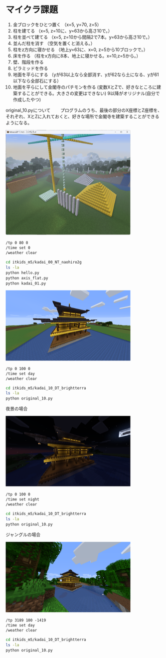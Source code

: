 # マイクラ課題

1. 金ブロックをひとつ置く
（x=5, y=70, z=5）
2. 柱を建てる
（x=5, z=10に、y=63から高さ10で。）
3. 柱を並べて建てる
（x=5, z=10から間隔2で7本。y=63から高さ10で。）
4. 並んだ柱を消す
（空気を置くと消える。）
5. 柱をz方向に寝かせる
（地上y=63に、x=0, z=5から10ブロックで。）
6. 床を作る
（柱をx方向に8本、地上に寝かせる。x=10,z=5から。）
7. 壁、階段を作る
8. ピラミッドを作る
9. 地面を平らにする
（yが63以上なら全部消す、yが62なら土になる、yが61以下なら全部石にする）
10. 地面を平らにして金閣寺のパチモンを作る
(変数XとZで、好きなところに建築することができる。大きさの変更はできない)
9以降がオリジナル(自分で作成したやつ)

original_10.pyについて　　
プログラムのうち、最後の部分のX座標とZ座標を、それぞれ、XとZに入れておくと、好きな場所で金閣寺を建築することができるようになる。

[<img src="./images/kadai.png" width="400">](./images/kadai.png)

```minecraft
/tp 0 80 0
/time set 0
/weather clear
```

```bash
cd itkids_m5/kadai_00_NT_naohiro2g
ls -la
python hello.py
python axis_flat.py
python kadai_01.py
```

[<img src="2023-08-15_17.09.26.png" width="400" >](2023-08-15_17.09.26.png)

```minecraft
/tp 0 100 0
/time set day
/weather clear
```

```bash
cd itkids_m5/kadai_10_DT_brightterra
ls -la
python original_10.py
```

夜景の場合

[<img src="2023-08-19_12.55.10.png" width="400" >](2023-08-19_12.55.10.png)

```minecraft
/tp 0 100 0
/time set night
/weather clear
```

```bash
cd itkids_m5/kadai_10_DT_brightterra
ls -la
python original_10.py
```

ジャングルの場合

[<img src="2023-08-19_12.40.50.png" width="400" >](2023-08-19_12.40.50.png)

```minecraft
/tp 3189 100 -1419
/time set day
/weather clear
```

```bash
cd itkids_m5/kadai_10_DT_brightterra
ls -la
python original_10.py
```